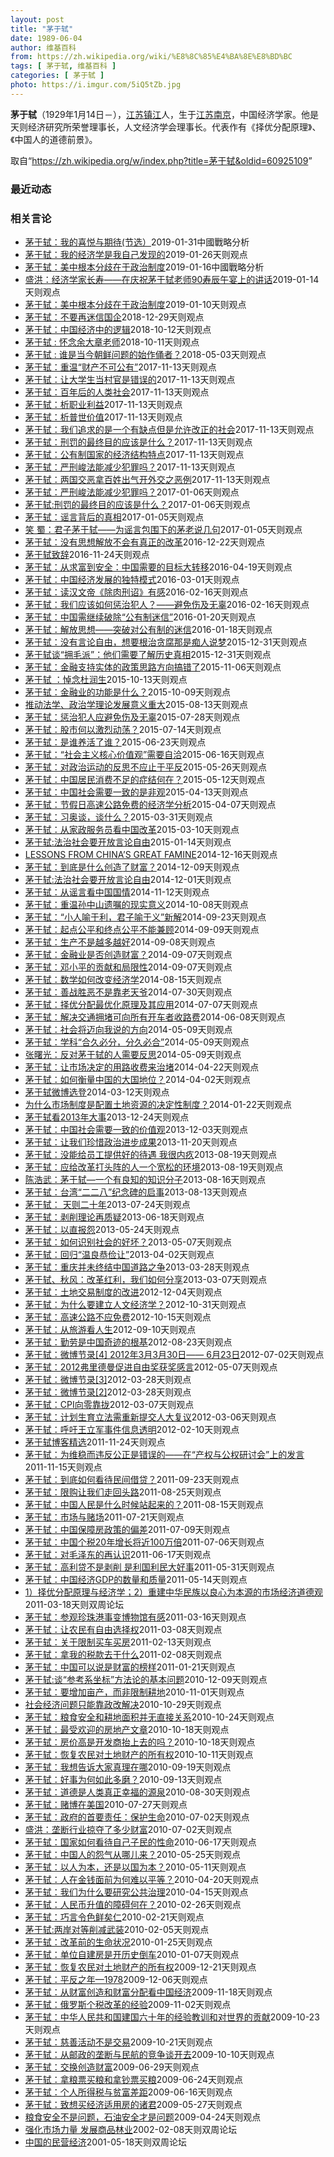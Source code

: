 ```yaml
---
layout: post
title: "茅于轼"
date: 1989-06-04
author: 维基百科
from: https://zh.wikipedia.org/wiki/%E8%8C%85%E4%BA%8E%E8%BD%BC
tags: [ 茅于轼, 维基百科 ]
categories: [ 茅于轼 ]
photo: https://i.imgur.com/5iQ5tZb.jpg
---
```

<div class="mw-parser-output"><p class="mw-empty-elt">
</p>

<p><b>茅于轼</b>（1929年1月14日<span class="useeditintro" title="Template:BLP editintro">－</span>），<a href="/wiki/%E6%B1%9F%E8%8B%8F" class="mw-redirect" title="江苏">江苏</a><a href="/wiki/%E9%95%87%E6%B1%9F" class="mw-redirect" title="镇江">镇江</a>人，生于<a href="/wiki/%E6%B1%9F%E8%8B%8F" class="mw-redirect" title="江苏">江苏</a><a href="/wiki/%E5%8D%97%E4%BA%AC" class="mw-redirect" title="南京">南京</a>，中国经济学家。他是天则经济研究所荣誉理事长，人文经济学会理事长。代表作有《择优分配原理》、《中国人的道德前景》。
</p>
</div><noscript><img src="//zh.wikipedia.org/wiki/Special:CentralAutoLogin/start?type=1x1" alt="" title="" width="1" height="1" style="border: none; position: absolute;"></noscript>
<div class="printfooter">取自“<a dir="ltr" href="https://zh.wikipedia.org/w/index.php?title=茅于轼&amp;oldid=60925109">https://zh.wikipedia.org/w/index.php?title=茅于轼&amp;oldid=60925109</a>”</div><div id="recent-news"><h3>最近动态</h3><ul></ul></div><div id="open-opinion"><h3>相关言论</h3><ul><li><a href="https://nodebe4.github.io/opinion/2019-01-31/%E8%8C%85%E4%BA%8E%E8%BD%BC-%E6%88%91%E7%9A%84%E5%96%9C%E6%82%A6%E4%B8%8E%E6%9C%9F%E5%BE%85(%E8%8A%82%E9%80%89/" title="茅于轼">茅于轼：我的喜悦与期待(节选）</a><time>2019-01-31</time><a class="tag">中國戰略分析</a></li>
<li><a href="https://nodebe4.github.io/opinion/2019-01-26/%E8%8C%85%E4%BA%8E%E8%BD%BC-%E6%88%91%E7%9A%84%E7%BB%8F%E6%B5%8E%E5%AD%A6%E6%98%AF%E6%88%91%E8%87%AA%E5%B7%B1%E5%8F%91%E7%8E%B0%E7%9A%84/" title="茅于轼">茅于轼：我的经济学是我自己发现的</a><time>2019-01-26</time><a class="tag">天则观点</a></li>
<li><a href="https://nodebe4.github.io/opinion/2019-01-16/%E8%8C%85%E4%BA%8E%E8%BD%BC-%E7%BE%8E%E4%B8%AD%E6%A0%B9%E6%9C%AC%E5%88%86%E6%AD%A7%E5%9C%A8%E4%BA%8E%E6%94%BF%E6%B2%BB%E5%88%B6%E5%BA%A6/" title="茅于轼">茅于轼：美中根本分歧在于政治制度</a><time>2019-01-16</time><a class="tag">中國戰略分析</a></li>
<li><a href="https://nodebe4.github.io/opinion/2019-01-14/%E7%9B%9B%E6%B4%AA-%E7%BB%8F%E6%B5%8E%E5%AD%A6%E5%AE%B6%E9%95%BF%E5%AF%BF-%E5%9C%A8%E5%BA%86%E7%A5%9D%E8%8C%85%E4%BA%8E%E8%BD%BC%E8%80%81%E5%B8%8890%E5%AF%BF%E8%BE%B0%E5%8D%88%E5%AE%B4%E4%B8%8A%E7%9A%84%E8%AE%B2%E8%AF%9D/" title="盛洪">盛洪：经济学家长寿——在庆祝茅于轼老师90寿辰午宴上的讲话</a><time>2019-01-14</time><a class="tag">天则观点</a></li>
<li><a href="https://nodebe4.github.io/opinion/2019-01-10/%E8%8C%85%E4%BA%8E%E8%BD%BC-%E7%BE%8E%E4%B8%AD%E6%A0%B9%E6%9C%AC%E5%88%86%E6%AD%A7%E5%9C%A8%E4%BA%8E%E6%94%BF%E6%B2%BB%E5%88%B6%E5%BA%A6/" title="茅于轼">茅于轼：美中根本分歧在于政治制度</a><time>2019-01-10</time><a class="tag">天则观点</a></li>
<li><a href="https://nodebe4.github.io/opinion/2018-12-29/%E8%8C%85%E4%BA%8E%E8%BD%BC-%E4%B8%8D%E8%A6%81%E5%86%8D%E8%BF%B7%E4%BF%A1%E5%9B%BD%E4%BC%81/" title="茅于轼">茅于轼：不要再迷信国企</a><time>2018-12-29</time><a class="tag">天则观点</a></li>
<li><a href="https://nodebe4.github.io/opinion/2018-10-12/%E8%8C%85%E4%BA%8E%E8%BD%BC-%E4%B8%AD%E5%9B%BD%E7%BB%8F%E6%B5%8E%E4%B8%AD%E7%9A%84%E9%80%BB%E8%BE%91/" title="茅于轼">茅于轼：中国经济中的逻辑</a><time>2018-10-12</time><a class="tag">天则观点</a></li>
<li><a href="https://nodebe4.github.io/opinion/2018-10-11/%E8%8C%85%E4%BA%8E%E8%BD%BC-%E6%80%80%E5%BF%B5%E4%BD%99%E5%A4%A7%E7%AB%A0%E8%80%81%E5%B8%88/" title="茅于轼">茅于轼 : 怀念余大章老师</a><time>2018-10-11</time><a class="tag">天则观点</a></li>
<li><a href="https://nodebe4.github.io/opinion/2018-05-03/%E8%8C%85%E4%BA%8E%E8%BD%BC-%E8%B0%81%E6%98%AF%E5%BD%93%E4%BB%8A%E6%9C%9D%E9%B2%9C%E9%97%AE%E9%A2%98%E7%9A%84%E5%A7%8B%E4%BD%9C%E4%BF%91%E8%80%85/" title="茅于轼">茅于轼 : 谁是当今朝鲜问题的始作俑者？</a><time>2018-05-03</time><a class="tag">天则观点</a></li>
<li><a href="https://nodebe4.github.io/opinion/2017-11-13/%E8%8C%85%E4%BA%8E%E8%BD%BC-%E9%87%8D%E6%B8%A9-%E8%B4%A2%E4%BA%A7%E4%B8%8D%E5%8F%AF%E5%85%AC%E6%9C%89/" title="茅于轼 天则经济研究所荣誉理事长">茅于轼：重温“财产不可公有”</a><time>2017-11-13</time><a class="tag">天则观点</a></li>
<li><a href="https://nodebe4.github.io/opinion/2017-11-13/%E8%8C%85%E4%BA%8E%E8%BD%BC-%E8%AE%A9%E5%A4%A7%E5%AD%A6%E7%94%9F%E5%BD%93%E6%9D%91%E5%AE%98%E6%98%AF%E9%94%99%E8%AF%AF%E7%9A%84/" title="茅于轼 天则经济研究所荣誉理事长">茅于轼：让大学生当村官是错误的</a><time>2017-11-13</time><a class="tag">天则观点</a></li>
<li><a href="https://nodebe4.github.io/opinion/2017-11-13/%E8%8C%85%E4%BA%8E%E8%BD%BC-%E7%99%BE%E5%B9%B4%E5%90%8E%E7%9A%84%E4%BA%BA%E7%B1%BB%E7%A4%BE%E4%BC%9A/" title="茅于轼 天则经济研究所荣誉理事长">茅于轼：百年后的人类社会</a><time>2017-11-13</time><a class="tag">天则观点</a></li>
<li><a href="https://nodebe4.github.io/opinion/2017-11-13/%E8%8C%85%E4%BA%8E%E8%BD%BC-%E6%9E%90%E8%81%8C%E4%B8%9A%E5%88%A9%E7%9B%8A/" title="茅于轼 天则经济研究所荣誉理事长">茅于轼：析职业利益</a><time>2017-11-13</time><a class="tag">天则观点</a></li>
<li><a href="https://nodebe4.github.io/opinion/2017-11-13/%E8%8C%85%E4%BA%8E%E8%BD%BC-%E6%9E%90%E6%99%AE%E4%B8%96%E4%BB%B7%E5%80%BC/" title="茅于轼 天则经济研究所荣誉理事长">茅于轼：析普世价值</a><time>2017-11-13</time><a class="tag">天则观点</a></li>
<li><a href="https://nodebe4.github.io/opinion/2017-11-13/%E8%8C%85%E4%BA%8E%E8%BD%BC-%E6%88%91%E4%BB%AC%E8%BF%BD%E6%B1%82%E7%9A%84%E6%98%AF%E4%B8%80%E4%B8%AA%E6%9C%89%E7%BC%BA%E7%82%B9%E4%BD%86%E6%98%AF%E5%85%81%E8%AE%B8%E6%94%B9%E6%AD%A3%E7%9A%84%E7%A4%BE%E4%BC%9A/" title="茅于轼 天则经济研究所荣誉理事长">茅于轼：我们追求的是一个有缺点但是允许改正的社会</a><time>2017-11-13</time><a class="tag">天则观点</a></li>
<li><a href="https://nodebe4.github.io/opinion/2017-11-13/%E8%8C%85%E4%BA%8E%E8%BD%BC-%E5%88%91%E7%BD%9A%E7%9A%84%E6%9C%80%E7%BB%88%E7%9B%AE%E7%9A%84%E5%BA%94%E8%AF%A5%E6%98%AF%E4%BB%80%E4%B9%88/" title="茅于轼 天则经济研究所荣誉理事长">茅于轼：刑罚的最终目的应该是什么？</a><time>2017-11-13</time><a class="tag">天则观点</a></li>
<li><a href="https://nodebe4.github.io/opinion/2017-11-13/%E8%8C%85%E4%BA%8E%E8%BD%BC-%E5%85%AC%E6%9C%89%E5%88%B6%E5%9B%BD%E5%AE%B6%E7%9A%84%E7%BB%8F%E6%B5%8E%E7%BB%93%E6%9E%84%E7%89%B9%E7%82%B9/" title="茅于轼 天则经济研究所荣誉理事长">茅于轼：公有制国家的经济结构特点</a><time>2017-11-13</time><a class="tag">天则观点</a></li>
<li><a href="https://nodebe4.github.io/opinion/2017-11-13/%E8%8C%85%E4%BA%8E%E8%BD%BC-%E4%B8%A5%E5%88%91%E5%B3%BB%E6%B3%95%E8%83%BD%E5%87%8F%E5%B0%91%E7%8A%AF%E7%BD%AA%E5%90%97/" title="茅于轼 天则经济研究所荣誉理事长">茅于轼：严刑峻法能减少犯罪吗？</a><time>2017-11-13</time><a class="tag">天则观点</a></li>
<li><a href="https://nodebe4.github.io/opinion/2017-11-13/%E8%8C%85%E4%BA%8E%E8%BD%BC-%E4%B8%A4%E5%9B%BD%E4%BA%A4%E6%81%B6%E6%8B%BF%E7%99%BE%E5%A7%93%E5%87%BA%E6%B0%94%E5%BC%80%E5%A4%96%E4%BA%A4%E4%B9%8B%E6%81%B6%E4%BE%8B/" title="茅于轼 天则经济研究所荣誉理事长">茅于轼：两国交恶拿百姓出气开外交之恶例</a><time>2017-11-13</time><a class="tag">天则观点</a></li>
<li><a href="https://nodebe4.github.io/opinion/2017-01-06/%E8%8C%85%E4%BA%8E%E8%BD%BC-%E4%B8%A5%E5%88%91%E5%B3%BB%E6%B3%95%E8%83%BD%E5%87%8F%E5%B0%91%E7%8A%AF%E7%BD%AA%E5%90%97/" title="茅于轼 天则经济研究所荣誉理事长">茅于轼：严刑峻法能减少犯罪吗？</a><time>2017-01-06</time><a class="tag">天则观点</a></li>
<li><a href="https://nodebe4.github.io/opinion/2017-01-06/%E8%8C%85%E4%BA%8E%E8%BD%BC%E5%88%91%E7%BD%9A%E7%9A%84%E6%9C%80%E7%BB%88%E7%9B%AE%E7%9A%84%E5%BA%94%E8%AF%A5%E6%98%AF%E4%BB%80%E4%B9%88/" title="茅于轼 天则经济研究所荣誉理事长">茅于轼:刑罚的最终目的应该是什么？</a><time>2017-01-06</time><a class="tag">天则观点</a></li>
<li><a href="https://nodebe4.github.io/opinion/2017-01-05/%E8%8C%85%E4%BA%8E%E8%BD%BC-%E8%B0%A3%E8%A8%80%E8%83%8C%E5%90%8E%E7%9A%84%E7%9C%9F%E7%9B%B8/" title="茅于轼">茅于轼：谣言背后的真相</a><time>2017-01-05</time><a class="tag">天则观点</a></li>
<li><a href="https://nodebe4.github.io/opinion/2017-01-05/%E7%AC%91-%E8%9C%80-%E5%90%9B%E5%AD%90%E8%8C%85%E4%BA%8E%E8%BD%BC-%E4%B8%BA%E8%B0%A3%E8%A8%80%E5%8C%85%E5%9B%B4%E4%B8%8B%E7%9A%84%E8%8C%85%E8%80%81%E8%AF%B4%E5%87%A0%E5%8F%A5/" title="笑 蜀">笑 蜀：君子茅于轼——为谣言包围下的茅老说几句</a><time>2017-01-05</time><a class="tag">天则观点</a></li>
<li><a href="https://nodebe4.github.io/opinion/2016-12-22/%E8%8C%85%E4%BA%8E%E8%BD%BC-%E6%B2%A1%E6%9C%89%E6%80%9D%E6%83%B3%E8%A7%A3%E6%94%BE%E4%B8%8D%E4%BC%9A%E6%9C%89%E7%9C%9F%E6%AD%A3%E7%9A%84%E6%94%B9%E9%9D%A9/" title="茅于轼">茅于轼：没有思想解放不会有真正的改革</a><time>2016-12-22</time><a class="tag">天则观点</a></li>
<li><a href="https://nodebe4.github.io/opinion/2016-11-24/%E8%8C%85%E4%BA%8E%E8%BD%BC%E8%87%B4%E8%BE%9E/" title="茅于轼 天则经济研究所荣誉理事长">茅于轼致辞</a><time>2016-11-24</time><a class="tag">天则观点</a></li>
<li><a href="https://nodebe4.github.io/opinion/2016-04-19/%E8%8C%85%E4%BA%8E%E8%BD%BC-%E4%BB%8E%E6%B1%82%E5%AF%8C%E5%88%B0%E5%AE%89%E5%85%A8-%E4%B8%AD%E5%9B%BD%E9%9C%80%E8%A6%81%E7%9A%84%E7%9B%AE%E6%A0%87%E5%A4%A7%E8%BD%AC%E7%A7%BB/" title="茅于轼 天则经济研究所名誉理事长">茅于轼：从求富到安全：中国需要的目标大转移</a><time>2016-04-19</time><a class="tag">天则观点</a></li>
<li><a href="https://nodebe4.github.io/opinion/2016-03-01/%E8%8C%85%E4%BA%8E%E8%BD%BC-%E4%B8%AD%E5%9B%BD%E7%BB%8F%E6%B5%8E%E5%8F%91%E5%B1%95%E7%9A%84%E7%8B%AC%E7%89%B9%E6%A8%A1%E5%BC%8F/" title="茅于轼 天则经济研究所名誉理事长">茅于轼：中国经济发展的独特模式</a><time>2016-03-01</time><a class="tag">天则观点</a></li>
<li><a href="https://nodebe4.github.io/opinion/2016-02-16/%E8%8C%85%E4%BA%8E%E8%BD%BC-%E8%AF%BB%E6%B1%89%E6%96%87%E5%B8%9D-%E9%99%A4%E8%82%89%E5%88%91%E8%AF%8F-%E6%9C%89%E6%84%9F/" title="茅于轼  天则经济研究所荣誉理事长">茅于轼：读汉文帝《除肉刑诏》有感</a><time>2016-02-16</time><a class="tag">天则观点</a></li>
<li><a href="https://nodebe4.github.io/opinion/2016-02-16/%E8%8C%85%E4%BA%8E%E8%BD%BC-%E6%88%91%E4%BB%AC%E5%BA%94%E8%AF%A5%E5%A6%82%E4%BD%95%E6%83%A9%E6%B2%BB%E7%8A%AF%E4%BA%BA-%E9%81%BF%E5%85%8D%E4%BC%A4%E5%8F%8A%E6%97%A0%E8%BE%9C/" title="茅于轼  天则经济研究所荣誉理事长">茅于轼：我们应该如何惩治犯人？——避免伤及无辜</a><time>2016-02-16</time><a class="tag">天则观点</a></li>
<li><a href="https://nodebe4.github.io/opinion/2016-01-20/%E8%8C%85%E4%BA%8E%E8%BD%BC-%E4%B8%AD%E5%9B%BD%E9%9C%80%E7%BB%A7%E7%BB%AD%E7%A0%B4%E9%99%A4-%E5%85%AC%E6%9C%89%E5%88%B6%E8%BF%B7%E4%BF%A1/" title="茅于轼 天则经济研究所名誉理事长">茅于轼：中国需继续破除“公有制迷信”</a><time>2016-01-20</time><a class="tag">天则观点</a></li>
<li><a href="https://nodebe4.github.io/opinion/2016-01-18/%E8%8C%85%E4%BA%8E%E8%BD%BC-%E8%A7%A3%E6%94%BE%E6%80%9D%E6%83%B3-%E7%AA%81%E7%A0%B4%E5%AF%B9%E5%85%AC%E6%9C%89%E5%88%B6%E7%9A%84%E8%BF%B7%E4%BF%A1/" title="茅于轼">茅于轼：解放思想——突破对公有制的迷信</a><time>2016-01-18</time><a class="tag">天则观点</a></li>
<li><a href="https://nodebe4.github.io/opinion/2015-12-31/%E8%8C%85%E4%BA%8E%E8%BD%BC-%E6%B2%A1%E6%9C%89%E8%A8%80%E8%AE%BA%E8%87%AA%E7%94%B1-%E6%83%B3%E8%A6%81%E6%A0%B9%E6%B2%BB%E8%B4%AA%E8%85%90%E9%82%A3%E6%98%AF%E7%97%B4%E4%BA%BA%E8%AF%B4%E6%A2%A6/" title="茅于轼 天则经济研究所荣誉理事长">茅于轼：没有言论自由，想要根治贪腐那是痴人说梦</a><time>2015-12-31</time><a class="tag">天则观点</a></li>
<li><a href="https://nodebe4.github.io/opinion/2015-12-31/%E8%8C%85%E4%BA%8E%E8%BD%BC%E8%B0%88-%E6%8B%A5%E6%AF%9B%E6%B4%BE-%E4%BB%96%E4%BB%AC%E9%9C%80%E8%A6%81%E4%BA%86%E8%A7%A3%E5%8E%86%E5%8F%B2%E7%9C%9F%E7%9B%B8/" title="茅于轼  凤凰网李阳">茅于轼谈“拥毛派”：他们需要了解历史真相</a><time>2015-12-31</time><a class="tag">天则观点</a></li>
<li><a href="https://nodebe4.github.io/opinion/2015-11-06/%E8%8C%85%E4%BA%8E%E8%BD%BC-%E9%87%91%E8%9E%8D%E6%94%AF%E6%8C%81%E5%AE%9E%E4%BD%93%E7%9A%84%E6%94%BF%E7%AD%96%E6%80%9D%E8%B7%AF%E6%96%B9%E5%90%91%E6%90%9E%E9%94%99%E4%BA%86/" title="茅于轼">茅于轼：金融支持实体的政策思路方向搞错了</a><time>2015-11-06</time><a class="tag">天则观点</a></li>
<li><a href="https://nodebe4.github.io/opinion/2015-10-13/%E8%8C%85%E4%BA%8E%E8%BD%BC-%E6%82%BC%E5%BF%B5%E6%9D%9C%E6%B6%A6%E7%94%9F/" title="茅于轼 天则经济研究所荣誉理事长">茅于轼 ：悼念杜润生</a><time>2015-10-13</time><a class="tag">天则观点</a></li>
<li><a href="https://nodebe4.github.io/opinion/2015-10-09/%E8%8C%85%E4%BA%8E%E8%BD%BC-%E9%87%91%E8%9E%8D%E4%B8%9A%E7%9A%84%E5%8A%9F%E8%83%BD%E6%98%AF%E4%BB%80%E4%B9%88/" title="天则经济研究所荣誉理事长  茅于轼">茅于轼：金融业的功能是什么？</a><time>2015-10-09</time><a class="tag">天则观点</a></li>
<li><a href="https://nodebe4.github.io/opinion/2015-08-13/%E6%8E%A8%E5%8A%A8%E6%B3%95%E5%AD%A6-%E6%94%BF%E6%B2%BB%E5%AD%A6%E7%90%86%E8%AE%BA%E5%8F%91%E5%B1%95%E6%84%8F%E4%B9%89%E9%87%8D%E5%A4%A7/" title="茅于轼、盛洪、范伯乃、孙大午">推动法学、政治学理论发展意义重大</a><time>2015-08-13</time><a class="tag">天则观点</a></li>
<li><a href="https://nodebe4.github.io/opinion/2015-07-28/%E8%8C%85%E4%BA%8E%E8%BD%BC-%E6%83%A9%E6%B2%BB%E7%8A%AF%E4%BA%BA%E5%BA%94%E9%81%BF%E5%85%8D%E4%BC%A4%E5%8F%8A%E6%97%A0%E8%BE%9C/" title="茅于轼">茅于轼：惩治犯人应避免伤及无辜</a><time>2015-07-28</time><a class="tag">天则观点</a></li>
<li><a href="https://nodebe4.github.io/opinion/2015-07-14/%E8%8C%85%E4%BA%8E%E8%BD%BC-%E8%82%A1%E5%B8%82%E4%BD%95%E4%BB%A5%E6%BF%80%E7%83%88%E5%8A%A8%E8%8D%A1/" title="茅于轼">茅于轼：股市何以激烈动荡？</a><time>2015-07-14</time><a class="tag">天则观点</a></li>
<li><a href="https://nodebe4.github.io/opinion/2015-06-23/%E8%8C%85%E4%BA%8E%E8%BD%BC-%E6%98%AF%E8%B0%81%E5%85%BB%E6%B4%BB%E4%BA%86%E8%B0%81/" title="茅于轼">茅于轼：是谁养活了谁？</a><time>2015-06-23</time><a class="tag">天则观点</a></li>
<li><a href="https://nodebe4.github.io/opinion/2015-06-16/%E8%8C%85%E4%BA%8E%E8%BD%BC-%E7%A4%BE%E4%BC%9A%E4%B8%BB%E4%B9%89%E6%A0%B8%E5%BF%83%E4%BB%B7%E5%80%BC%E8%A7%82-%E9%9C%80%E8%A6%81%E8%87%AA%E6%B4%BD/" title="茅于轼">茅于轼：“社会主义核心价值观”需要自洽</a><time>2015-06-16</time><a class="tag">天则观点</a></li>
<li><a href="https://nodebe4.github.io/opinion/2015-05-26/%E8%8C%85%E4%BA%8E%E8%BD%BC-%E5%AF%B9%E6%94%BF%E6%B2%BB%E8%BF%90%E5%8A%A8%E7%9A%84%E5%8F%8D%E6%80%9D%E4%B8%8D%E5%BA%94%E6%AD%A2%E4%BA%8E%E5%B9%B3%E5%8F%8D/" title="茅于轼">茅于轼：对政治运动的反思不应止于平反</a><time>2015-05-26</time><a class="tag">天则观点</a></li>
<li><a href="https://nodebe4.github.io/opinion/2015-05-12/%E8%8C%85%E4%BA%8E%E8%BD%BC-%E4%B8%AD%E5%9B%BD%E5%B1%85%E6%B0%91%E6%B6%88%E8%B4%B9%E4%B8%8D%E8%B6%B3%E7%9A%84%E7%97%87%E7%BB%93%E4%BD%95%E5%9C%A8/" title="茅于轼">茅于轼：中国居民消费不足的症结何在？</a><time>2015-05-12</time><a class="tag">天则观点</a></li>
<li><a href="https://nodebe4.github.io/opinion/2015-04-13/%E8%8C%85%E4%BA%8E%E8%BD%BC-%E4%B8%AD%E5%9B%BD%E7%A4%BE%E4%BC%9A%E9%9C%80%E8%A6%81%E4%B8%80%E8%87%B4%E7%9A%84%E6%98%AF%E9%9D%9E%E8%A7%82/" title="茅于轼">茅于轼：中国社会需要一致的是非观</a><time>2015-04-13</time><a class="tag">天则观点</a></li>
<li><a href="https://nodebe4.github.io/opinion/2015-04-07/%E8%8C%85%E4%BA%8E%E8%BD%BC-%E8%8A%82%E5%81%87%E6%97%A5%E9%AB%98%E9%80%9F%E5%85%AC%E8%B7%AF%E5%85%8D%E8%B4%B9%E7%9A%84%E7%BB%8F%E6%B5%8E%E5%AD%A6%E5%88%86%E6%9E%90/" title="茅于轼">茅于轼：节假日高速公路免费的经济学分析</a><time>2015-04-07</time><a class="tag">天则观点</a></li>
<li><a href="https://nodebe4.github.io/opinion/2015-03-31/%E8%8C%85%E4%BA%8E%E8%BD%BC-%E4%B9%A0%E5%A5%A5%E8%B0%88-%E8%B0%88%E4%BB%80%E4%B9%88/" title="茅于轼">茅于轼：习奥谈，谈什么？</a><time>2015-03-31</time><a class="tag">天则观点</a></li>
<li><a href="https://nodebe4.github.io/opinion/2015-03-10/%E8%8C%85%E4%BA%8E%E8%BD%BC-%E4%BB%8E%E5%AE%B6%E6%94%BF%E6%9C%8D%E5%8A%A1%E5%91%98%E7%9C%8B%E4%B8%AD%E5%9B%BD%E6%94%B9%E9%9D%A9/" title="茅于轼">茅于轼：从家政服务员看中国改革</a><time>2015-03-10</time><a class="tag">天则观点</a></li>
<li><a href="https://nodebe4.github.io/opinion/2015-01-14/%E8%8C%85%E4%BA%8E%E8%BD%BC%E6%B3%95%E6%B2%BB%E7%A4%BE%E4%BC%9A%E8%A6%81%E5%BC%80%E6%94%BE%E8%A8%80%E8%AE%BA%E8%87%AA%E7%94%B1/" title="茅于轼">茅于轼:法治社会要开放言论自由</a><time>2015-01-14</time><a class="tag">天则观点</a></li>
<li><a href="https://nodebe4.github.io/opinion/2014-12-16/LESSONS-FROM-CHINA-S-GREAT-FAMINE/" title="茅于轼：">LESSONS FROM CHINA’S GREAT FAMINE</a><time>2014-12-16</time><a class="tag">天则观点</a></li>
<li><a href="https://nodebe4.github.io/opinion/2014-12-09/%E8%8C%85%E4%BA%8E%E8%BD%BC-%E5%88%B0%E5%BA%95%E6%98%AF%E4%BB%80%E4%B9%88%E5%88%9B%E9%80%A0%E4%BA%86%E8%B4%A2%E5%AF%8C/" title="茅于轼 天则经济研究所荣誉理事长">茅于轼：到底是什么创造了财富？</a><time>2014-12-09</time><a class="tag">天则观点</a></li>
<li><a href="https://nodebe4.github.io/opinion/2014-12-01/%E8%8C%85%E4%BA%8E%E8%BD%BC%E6%B3%95%E6%B2%BB%E7%A4%BE%E4%BC%9A%E8%A6%81%E5%BC%80%E6%94%BE%E8%A8%80%E8%AE%BA%E8%87%AA%E7%94%B1/" title="茅于轼">茅于轼:法治社会要开放言论自由</a><time>2014-12-01</time><a class="tag">天则观点</a></li>
<li><a href="https://nodebe4.github.io/opinion/2014-11-12/%E8%8C%85%E4%BA%8E%E8%BD%BC-%E4%BB%8E%E8%B0%A3%E8%A8%80%E7%9C%8B%E4%B8%AD%E5%9B%BD%E5%9B%BD%E6%83%85/" title="茅于轼 天则经济研究所荣誉理事长">茅于轼：从谣言看中国国情</a><time>2014-11-12</time><a class="tag">天则观点</a></li>
<li><a href="https://nodebe4.github.io/opinion/2014-10-08/%E8%8C%85%E4%BA%8E%E8%BD%BC-%E9%87%8D%E6%B8%A9%E5%AD%99%E4%B8%AD%E5%B1%B1%E9%81%97%E5%98%B1%E7%9A%84%E7%8E%B0%E5%AE%9E%E6%84%8F%E4%B9%89/" title="茅于轼">茅于轼：重温孙中山遗嘱的现实意义</a><time>2014-10-08</time><a class="tag">天则观点</a></li>
<li><a href="https://nodebe4.github.io/opinion/2014-09-23/%E8%8C%85%E4%BA%8E%E8%BD%BC-%E5%B0%8F%E4%BA%BA%E5%96%BB%E4%BA%8E%E5%88%A9-%E5%90%9B%E5%AD%90%E5%96%BB%E4%BA%8E%E4%B9%89-%E6%96%B0%E8%A7%A3/" title="茅于轼">茅于轼：“小人喻于利，君子喻于义”新解</a><time>2014-09-23</time><a class="tag">天则观点</a></li>
<li><a href="https://nodebe4.github.io/opinion/2014-09-09/%E8%8C%85%E4%BA%8E%E8%BD%BC-%E8%B5%B7%E7%82%B9%E5%85%AC%E5%B9%B3%E5%92%8C%E7%BB%88%E7%82%B9%E5%85%AC%E5%B9%B3%E4%B8%8D%E8%83%BD%E5%85%BC%E9%A1%BE/" title="茅于轼">茅于轼：起点公平和终点公平不能兼顾</a><time>2014-09-09</time><a class="tag">天则观点</a></li>
<li><a href="https://nodebe4.github.io/opinion/2014-09-08/%E8%8C%85%E4%BA%8E%E8%BD%BC-%E7%94%9F%E4%BA%A7%E4%B8%8D%E6%98%AF%E8%B6%8A%E5%A4%9A%E8%B6%8A%E5%A5%BD/" title="茅于轼 天则经济研究所">茅于轼：生产不是越多越好</a><time>2014-09-08</time><a class="tag">天则观点</a></li>
<li><a href="https://nodebe4.github.io/opinion/2014-09-07/%E8%8C%85%E4%BA%8E%E8%BD%BC-%E9%87%91%E8%9E%8D%E4%B8%9A%E6%98%AF%E5%90%A6%E5%88%9B%E9%80%A0%E8%B4%A2%E5%AF%8C/" title="茅于轼 天则经济研究所">茅于轼：金融业是否创造财富？</a><time>2014-09-07</time><a class="tag">天则观点</a></li>
<li><a href="https://nodebe4.github.io/opinion/2014-09-07/%E8%8C%85%E4%BA%8E%E8%BD%BC-%E9%82%93%E5%B0%8F%E5%B9%B3%E7%9A%84%E8%B4%A1%E7%8C%AE%E5%92%8C%E5%B1%80%E9%99%90%E6%80%A7/" title="茅于轼 天则经济研究所">茅于轼：邓小平的贡献和局限性</a><time>2014-09-07</time><a class="tag">天则观点</a></li>
<li><a href="https://nodebe4.github.io/opinion/2014-08-15/%E8%8C%85%E4%BA%8E%E8%BD%BC-%E6%95%B0%E5%AD%A6%E5%A6%82%E4%BD%95%E6%94%B9%E5%8F%98%E7%BB%8F%E6%B5%8E%E5%AD%A6/" title="茅于轼">茅于轼：数学如何改变经济学</a><time>2014-08-15</time><a class="tag">天则观点</a></li>
<li><a href="https://nodebe4.github.io/opinion/2014-07-30/%E8%8C%85%E4%BA%8E%E8%BD%BC-%E5%96%84%E6%88%98%E8%83%9C%E6%81%B6%E4%B8%8D%E6%98%AF%E9%9D%A0%E8%80%81%E5%A4%A9%E7%88%B7/" title="茅于轼  天则经济研究所荣誉理事长">茅于轼：善战胜恶不是靠老天爷</a><time>2014-07-30</time><a class="tag">天则观点</a></li>
<li><a href="https://nodebe4.github.io/opinion/2014-07-07/%E8%8C%85%E4%BA%8E%E8%BD%BC-%E6%8B%A9%E4%BC%98%E5%88%86%E9%85%8D%E6%9C%80%E4%BC%98%E5%8C%96%E5%8E%9F%E7%90%86%E5%8F%8A%E5%85%B6%E5%BA%94%E7%94%A8/" title="茅于轼">茅于轼：择优分配最优化原理及其应用</a><time>2014-07-07</time><a class="tag">天则观点</a></li>
<li><a href="https://nodebe4.github.io/opinion/2014-06-08/%E8%8C%85%E4%BA%8E%E8%BD%BC-%E8%A7%A3%E5%86%B3%E4%BA%A4%E9%80%9A%E6%8B%A5%E5%A0%B5%E5%8F%AF%E5%90%91%E6%89%80%E6%9C%89%E5%BC%80%E8%BD%A6%E8%80%85%E6%94%B6%E8%B7%AF%E8%B4%B9/" title="茅于轼 天则经济研究所荣誉理事长">茅于轼：解决交通拥堵可向所有开车者收路费</a><time>2014-06-08</time><a class="tag">天则观点</a></li>
<li><a href="https://nodebe4.github.io/opinion/2014-05-09/%E8%8C%85%E4%BA%8E%E8%BD%BC-%E7%A4%BE%E4%BC%9A%E5%B0%86%E8%BF%88%E5%90%91%E6%88%91%E8%AF%B4%E7%9A%84%E6%96%B9%E5%90%91/" title="茅于轼">茅于轼：社会将迈向我说的方向</a><time>2014-05-09</time><a class="tag">天则观点</a></li>
<li><a href="https://nodebe4.github.io/opinion/2014-05-09/%E8%8C%85%E4%BA%8E%E8%BD%BC-%E5%AD%A6%E7%A7%91-%E5%90%88%E4%B9%85%E5%BF%85%E5%88%86-%E5%88%86%E4%B9%85%E5%BF%85%E5%90%88/" title="茅于轼">茅于轼：学科“合久必分，分久必合”</a><time>2014-05-09</time><a class="tag">天则观点</a></li>
<li><a href="https://nodebe4.github.io/opinion/2014-05-09/%E5%BC%A0%E6%9B%99%E5%85%89-%E5%8F%8D%E5%AF%B9%E8%8C%85%E4%BA%8E%E8%BD%BC%E7%9A%84%E4%BA%BA%E9%9C%80%E8%A6%81%E5%8F%8D%E6%80%9D/" title="张曙光">张曙光：反对茅于轼的人需要反思</a><time>2014-05-09</time><a class="tag">天则观点</a></li>
<li><a href="https://nodebe4.github.io/opinion/2014-04-22/%E8%8C%85%E4%BA%8E%E8%BD%BC-%E8%AE%A9%E5%B8%82%E5%9C%BA%E5%86%B3%E5%AE%9A%E7%9A%84%E7%94%A8%E8%B7%AF%E6%94%B6%E8%B4%B9%E6%9D%A5%E6%B2%BB%E5%A0%B5/" title="茅于轼">茅于轼：让市场决定的用路收费来治堵</a><time>2014-04-22</time><a class="tag">天则观点</a></li>
<li><a href="https://nodebe4.github.io/opinion/2014-04-02/%E8%8C%85%E4%BA%8E%E8%BD%BC-%E5%A6%82%E4%BD%95%E8%A1%A1%E9%87%8F%E4%B8%AD%E5%9B%BD%E7%9A%84%E5%A4%A7%E5%9B%BD%E5%9C%B0%E4%BD%8D/" title="茅于轼">茅于轼：如何衡量中国的大国地位？</a><time>2014-04-02</time><a class="tag">天则观点</a></li>
<li><a href="https://nodebe4.github.io/opinion/2014-03-12/%E8%8C%85%E4%BA%8E%E8%BD%BC%E5%BE%AE%E5%8D%9A%E9%80%89%E7%99%BB/" title="茅于轼">茅于轼微博选登</a><time>2014-03-12</time><a class="tag">天则观点</a></li>
<li><a href="https://nodebe4.github.io/opinion/2014-01-22/%E4%B8%BA%E4%BB%80%E4%B9%88%E5%B8%82%E5%9C%BA%E5%88%B6%E5%BA%A6%E6%98%AF%E9%85%8D%E7%BD%AE%E5%9C%9F%E5%9C%B0%E8%B5%84%E6%BA%90%E7%9A%84%E5%86%B3%E5%AE%9A%E6%80%A7%E5%88%B6%E5%BA%A6/" title="主讲：盛洪  评议：茅于轼 等">为什么市场制度是配置土地资源的决定性制度？</a><time>2014-01-22</time><a class="tag">天则观点</a></li>
<li><a href="https://nodebe4.github.io/opinion/2013-12-24/%E8%8C%85%E4%BA%8E%E8%BD%BC%E7%9C%8B2013%E5%B9%B4%E5%A4%A7%E4%BA%8B/" title="茅于轼">茅于轼看2013年大事</a><time>2013-12-24</time><a class="tag">天则观点</a></li>
<li><a href="https://nodebe4.github.io/opinion/2013-12-03/%E8%8C%85%E4%BA%8E%E8%BD%BC-%E4%B8%AD%E5%9B%BD%E7%A4%BE%E4%BC%9A%E9%9C%80%E8%A6%81%E4%B8%80%E8%87%B4%E7%9A%84%E4%BB%B7%E5%80%BC%E8%A7%82/" title="茅于轼">茅于轼：中国社会需要一致的价值观</a><time>2013-12-03</time><a class="tag">天则观点</a></li>
<li><a href="https://nodebe4.github.io/opinion/2013-11-20/%E8%8C%85%E4%BA%8E%E8%BD%BC-%E8%AE%A9%E6%88%91%E4%BB%AC%E7%8F%8D%E6%83%9C%E6%94%BF%E6%B2%BB%E8%BF%9B%E6%AD%A5%E6%88%90%E6%9E%9C/" title="茅于轼">茅于轼：让我们珍惜政治进步成果</a><time>2013-11-20</time><a class="tag">天则观点</a></li>
<li><a href="https://nodebe4.github.io/opinion/2013-08-19/%E8%8C%85%E4%BA%8E%E8%BD%BC-%E6%B2%A1%E8%83%BD%E7%BB%99%E5%91%98%E5%B7%A5%E6%8F%90%E4%BE%9B%E5%A5%BD%E7%9A%84%E5%BE%85%E9%81%87-%E6%88%91%E5%BE%88%E5%86%85%E7%96%9A/" title="茅于轼">茅于轼：没能给员工提供好的待遇 我很内疚</a><time>2013-08-19</time><a class="tag">天则观点</a></li>
<li><a href="https://nodebe4.github.io/opinion/2013-08-19/%E8%8C%85%E4%BA%8E%E8%BD%BC-%E5%BA%94%E7%BB%99%E6%94%B9%E9%9D%A9%E6%89%93%E5%A4%B4%E9%98%B5%E7%9A%84%E4%BA%BA%E4%B8%80%E4%B8%AA%E5%AE%BD%E6%9D%BE%E7%9A%84%E7%8E%AF%E5%A2%83/" title="茅于轼">茅于轼：应给改革打头阵的人一个宽松的环境</a><time>2013-08-19</time><a class="tag">天则观点</a></li>
<li><a href="https://nodebe4.github.io/opinion/2013-08-16/%E9%99%88%E6%B5%A9%E6%AD%A6-%E8%8C%85%E4%BA%8E%E8%BD%BC-%E4%B8%80%E4%B8%AA%E6%9C%89%E8%89%AF%E7%9F%A5%E7%9A%84%E7%9F%A5%E8%AF%86%E5%88%86%E5%AD%90/" title="陈浩武">陈浩武：茅于轼—一个有良知的知识分子</a><time>2013-08-16</time><a class="tag">天则观点</a></li>
<li><a href="https://nodebe4.github.io/opinion/2013-08-13/%E8%8C%85%E4%BA%8E%E8%BD%BC-%E5%8F%B0%E6%B9%BE-%E4%BA%8C%E4%BA%8C%E5%85%AB-%E7%BA%AA%E5%BF%B5%E7%A2%91%E7%9A%84%E5%90%AF%E4%BA%8B/" title="天则经济研究所">茅于轼：台湾“二二八”纪念碑的启事</a><time>2013-08-13</time><a class="tag">天则观点</a></li>
<li><a href="https://nodebe4.github.io/opinion/2013-07-24/%E8%8C%85%E4%BA%8E%E8%BD%BC-%E5%A4%A9%E5%88%99%E4%BA%8C%E5%8D%81%E5%B9%B4/" title="茅于轼">茅于轼： 天则二十年</a><time>2013-07-24</time><a class="tag">天则观点</a></li>
<li><a href="https://nodebe4.github.io/opinion/2013-06-18/%E8%8C%85%E4%BA%8E%E8%BD%BC-%E5%89%A5%E5%89%8A%E7%90%86%E8%AE%BA%E5%86%8D%E8%B4%A8%E7%96%91/" title="茅于轼">茅于轼：剥削理论再质疑</a><time>2013-06-18</time><a class="tag">天则观点</a></li>
<li><a href="https://nodebe4.github.io/opinion/2013-05-24/%E8%8C%85%E4%BA%8E%E8%BD%BC-%E4%BB%A5%E7%9B%B4%E6%8A%A5%E6%80%A8/" title="茅于轼">茅于轼：以直报怨</a><time>2013-05-24</time><a class="tag">天则观点</a></li>
<li><a href="https://nodebe4.github.io/opinion/2013-05-07/%E8%8C%85%E4%BA%8E%E8%BD%BC-%E5%A6%82%E4%BD%95%E8%AF%86%E5%88%AB%E7%A4%BE%E4%BC%9A%E7%9A%84%E5%A5%BD%E5%9D%8F/" title="茅于轼">茅于轼：如何识别社会的好坏？</a><time>2013-05-07</time><a class="tag">天则观点</a></li>
<li><a href="https://nodebe4.github.io/opinion/2013-04-02/%E8%8C%85%E4%BA%8E%E8%BD%BC-%E5%9B%9E%E5%BD%92-%E6%B8%A9%E8%89%AF%E6%81%AD%E4%BF%AD%E8%AE%A9/" title="茅于轼">茅于轼：回归“温良恭俭让”</a><time>2013-04-02</time><a class="tag">天则观点</a></li>
<li><a href="https://nodebe4.github.io/opinion/2013-03-28/%E8%8C%85%E4%BA%8E%E8%BD%BC-%E9%87%8D%E5%BA%86%E5%B9%B6%E6%9C%AA%E7%BB%88%E7%BB%93%E4%B8%AD%E5%9B%BD%E9%81%93%E8%B7%AF%E4%B9%8B%E4%BA%89/" title="茅于轼">茅于轼：重庆并未终结中国道路之争</a><time>2013-03-28</time><a class="tag">天则观点</a></li>
<li><a href="https://nodebe4.github.io/opinion/2013-03-07/%E8%8C%85%E4%BA%8E%E8%BD%BC-%E7%A7%8B%E9%A3%8E-%E6%94%B9%E9%9D%A9%E7%BA%A2%E5%88%A9-%E6%88%91%E4%BB%AC%E5%A6%82%E4%BD%95%E5%88%86%E4%BA%AB/" title="茅于轼 秋风">茅于轼、秋风：改革红利，我们如何分享</a><time>2013-03-07</time><a class="tag">天则观点</a></li>
<li><a href="https://nodebe4.github.io/opinion/2012-12-04/%E8%8C%85%E4%BA%8E%E8%BD%BC-%E5%9C%9F%E5%9C%B0%E4%BA%A4%E6%98%93%E5%88%B6%E5%BA%A6%E7%9A%84%E6%94%B9%E8%BF%9B/" title="茅于轼">茅于轼：土地交易制度的改进</a><time>2012-12-04</time><a class="tag">天则观点</a></li>
<li><a href="https://nodebe4.github.io/opinion/2012-10-31/%E8%8C%85%E4%BA%8E%E8%BD%BC-%E4%B8%BA%E4%BB%80%E4%B9%88%E8%A6%81%E5%BB%BA%E7%AB%8B%E4%BA%BA%E6%96%87%E7%BB%8F%E6%B5%8E%E5%AD%A6/" title="茅于轼">茅于轼：为什么要建立人文经济学？</a><time>2012-10-31</time><a class="tag">天则观点</a></li>
<li><a href="https://nodebe4.github.io/opinion/2012-10-15/%E8%8C%85%E4%BA%8E%E8%BD%BC-%E9%AB%98%E9%80%9F%E5%85%AC%E8%B7%AF%E4%B8%8D%E5%BA%94%E5%85%8D%E8%B4%B9/" title="茅于轼">茅于轼：高速公路不应免费</a><time>2012-10-15</time><a class="tag">天则观点</a></li>
<li><a href="https://nodebe4.github.io/opinion/2012-09-10/%E8%8C%85%E4%BA%8E%E8%BD%BC-%E4%BB%8E%E6%97%85%E6%B8%B8%E7%9C%8B%E4%BA%BA%E7%94%9F/" title="茅于轼">茅于轼：从旅游看人生</a><time>2012-09-10</time><a class="tag">天则观点</a></li>
<li><a href="https://nodebe4.github.io/opinion/2012-08-23/%E8%8C%85%E4%BA%8E%E8%BD%BC-%E5%8B%A4%E5%8A%B3%E6%98%AF%E4%B8%AD%E5%9B%BD%E5%A5%87%E8%BF%B9%E7%9A%84%E6%A0%B9%E5%9F%BA/" title="茅于轼">茅于轼：勤劳是中国奇迹的根基</a><time>2012-08-23</time><a class="tag">天则观点</a></li>
<li><a href="https://nodebe4.github.io/opinion/2012-07-02/%E8%8C%85%E4%BA%8E%E8%BD%BC-%E5%BE%AE%E5%8D%9A%E8%8A%82%E5%BD%95-4-2012%E5%B9%B43%E6%9C%883%E6%9C%8830%E6%97%A5-6%E6%9C%8823%E6%97%A5/" title="茅于轼">茅于轼：微博节录[4] 2012年3月3月30日—— 6月23日</a><time>2012-07-02</time><a class="tag">天则观点</a></li>
<li><a href="https://nodebe4.github.io/opinion/2012-05-07/%E8%8C%85%E4%BA%8E%E8%BD%BC-2012%E5%BC%97%E9%87%8C%E5%BE%B7%E6%9B%BC%E4%BF%83%E8%BF%9B%E8%87%AA%E7%94%B1%E5%A5%96%E8%8E%B7%E5%A5%96%E6%84%9F%E8%A8%80/" title="茅于轼">茅于轼：2012弗里德曼促进自由奖获奖感言</a><time>2012-05-07</time><a class="tag">天则观点</a></li>
<li><a href="https://nodebe4.github.io/opinion/2012-03-28/%E8%8C%85%E4%BA%8E%E8%BD%BC-%E5%BE%AE%E5%8D%9A%E8%8A%82%E5%BD%95-3/" title="茅于轼">茅于轼：微博节录[3]</a><time>2012-03-28</time><a class="tag">天则观点</a></li>
<li><a href="https://nodebe4.github.io/opinion/2012-03-28/%E8%8C%85%E4%BA%8E%E8%BD%BC-%E5%BE%AE%E5%8D%9A%E8%8A%82%E5%BD%95-2/" title="茅于轼">茅于轼：微博节录[2]</a><time>2012-03-28</time><a class="tag">天则观点</a></li>
<li><a href="https://nodebe4.github.io/opinion/2012-03-07/%E8%8C%85%E4%BA%8E%E8%BD%BC-CPI%E5%90%91%E9%9B%B6%E9%9D%A0%E6%8B%A2/" title="茅于轼">茅于轼：CPI向零靠拢</a><time>2012-03-07</time><a class="tag">天则观点</a></li>
<li><a href="https://nodebe4.github.io/opinion/2012-03-06/%E8%8C%85%E4%BA%8E%E8%BD%BC-%E8%AE%A1%E5%88%92%E7%94%9F%E8%82%B2%E7%AB%8B%E6%B3%95%E9%9C%80%E9%87%8D%E6%96%B0%E6%8F%90%E4%BA%A4%E4%BA%BA%E5%A4%A7%E5%A4%8D%E8%AE%AE/" title="茅于轼">茅于轼：计划生育立法需重新提交人大复议</a><time>2012-03-06</time><a class="tag">天则观点</a></li>
<li><a href="https://nodebe4.github.io/opinion/2012-02-10/%E8%8C%85%E4%BA%8E%E8%BD%BC-%E5%91%BC%E5%90%81%E7%8E%8B%E7%AB%8B%E5%86%9B%E4%BA%8B%E4%BB%B6%E4%BF%A1%E6%81%AF%E9%80%8F%E6%98%8E/" title="茅于轼">茅于轼：呼吁王立军事件信息透明</a><time>2012-02-10</time><a class="tag">天则观点</a></li>
<li><a href="https://nodebe4.github.io/opinion/2011-11-24/%E8%8C%85%E4%BA%8E%E8%BD%BC%E5%8D%9A%E5%AE%A2%E7%B2%BE%E9%80%89/" title="茅于轼">茅于轼博客精选</a><time>2011-11-24</time><a class="tag">天则观点</a></li>
<li><a href="https://nodebe4.github.io/opinion/2011-11-15/%E8%8C%85%E4%BA%8E%E8%BD%BC-%E4%B8%BA%E7%BB%B4%E7%A8%B3%E8%80%8C%E8%BF%9D%E5%8F%8D%E5%85%AC%E6%AD%A3%E6%98%AF%E9%94%99%E8%AF%AF%E7%9A%84-%E5%9C%A8-%E4%BA%A7%E6%9D%83%E4%B8%8E%E5%85%AC%E6%9D%83%E7%A0%94%E8%AE%A8%E4%BC%9A-%E4%B8%8A%E7%9A%84%E5%8F%91%E8%A8%80/" title="茅于轼">茅于轼：为维稳而违反公正是错误的——在“产权与公权研讨会”上的发言</a><time>2011-11-15</time><a class="tag">天则观点</a></li>
<li><a href="https://nodebe4.github.io/opinion/2011-09-23/%E8%8C%85%E4%BA%8E%E8%BD%BC-%E5%88%B0%E5%BA%95%E5%A6%82%E4%BD%95%E7%9C%8B%E5%BE%85%E6%B0%91%E9%97%B4%E5%80%9F%E8%B4%B7/" title="茅于轼">茅于轼：到底如何看待民间借贷？</a><time>2011-09-23</time><a class="tag">天则观点</a></li>
<li><a href="https://nodebe4.github.io/opinion/2011-08-25/%E8%8C%85%E4%BA%8E%E8%BD%BC-%E9%99%90%E8%B4%AD%E8%AE%A9%E6%88%91%E4%BB%AC%E8%B5%B0%E5%9B%9E%E5%A4%B4%E8%B7%AF/" title="茅于轼">茅于轼：限购让我们走回头路</a><time>2011-08-25</time><a class="tag">天则观点</a></li>
<li><a href="https://nodebe4.github.io/opinion/2011-08-15/%E8%8C%85%E4%BA%8E%E8%BD%BC-%E4%B8%AD%E5%9B%BD%E4%BA%BA%E6%B0%91%E6%98%AF%E4%BB%80%E4%B9%88%E6%97%B6%E5%80%99%E7%AB%99%E8%B5%B7%E6%9D%A5%E7%9A%84/" title="茅于轼">茅于轼：中国人民是什么时候站起来的？</a><time>2011-08-15</time><a class="tag">天则观点</a></li>
<li><a href="https://nodebe4.github.io/opinion/2011-07-21/%E8%8C%85%E4%BA%8E%E8%BD%BC-%E5%B8%82%E5%9C%BA%E4%B8%8E%E8%B5%8C%E5%9C%BA/" title="天则经济研究所理事长 茅于轼">茅于轼：市场与赌场</a><time>2011-07-21</time><a class="tag">天则观点</a></li>
<li><a href="https://nodebe4.github.io/opinion/2011-07-09/%E8%8C%85%E4%BA%8E%E8%BD%BC-%E4%B8%AD%E5%9B%BD%E4%BF%9D%E9%9A%9C%E6%88%BF%E6%94%BF%E7%AD%96%E7%9A%84%E5%81%8F%E5%B7%AE/" title="茅于轼">茅于轼：中国保障房政策的偏差</a><time>2011-07-09</time><a class="tag">天则观点</a></li>
<li><a href="https://nodebe4.github.io/opinion/2011-07-06/%E8%8C%85%E4%BA%8E%E8%BD%BC-%E4%B8%AD%E5%9B%BD%E4%B8%AA%E7%A8%8E20%E5%B9%B4%E5%A2%9E%E9%95%BF%E5%B0%86%E8%BF%91100%E4%B8%87%E5%80%8D/" title="茅于轼">茅于轼：中国个税20年增长将近100万倍</a><time>2011-07-06</time><a class="tag">天则观点</a></li>
<li><a href="https://nodebe4.github.io/opinion/2011-06-17/%E8%8C%85%E4%BA%8E%E8%BD%BC-%E5%AF%B9%E6%AF%9B%E6%B3%BD%E4%B8%9C%E7%9A%84%E5%86%8D%E8%AE%A4%E8%AF%86/" title="茅于轼">茅于轼：对毛泽东的再认识</a><time>2011-06-17</time><a class="tag">天则观点</a></li>
<li><a href="https://nodebe4.github.io/opinion/2011-05-31/%E8%8C%85%E4%BA%8E%E8%BD%BC-%E9%AB%98%E5%88%A9%E8%B4%B7%E4%B8%8D%E6%98%AF%E5%89%A5%E5%89%8A-%E6%98%AF%E5%88%A9%E5%9B%BD%E5%88%A9%E6%B0%91%E5%A4%A7%E5%A5%BD%E4%BA%8B/" title="茅于轼">茅于轼：高利贷不是剥削 是利国利民大好事</a><time>2011-05-31</time><a class="tag">天则观点</a></li>
<li><a href="https://nodebe4.github.io/opinion/2011-05-14/%E8%8C%85%E4%BA%8E%E8%BD%BC-%E4%B8%AD%E5%9B%BD%E7%BB%8F%E6%B5%8EGDP%E7%9A%84%E6%95%B0%E9%87%8F%E5%92%8C%E8%B4%A8%E9%87%8F/" title="茅于轼">茅于轼：中国经济GDP的数量和质量</a><time>2011-05-14</time><a class="tag">天则观点</a></li>
<li><a href="https://nodebe4.github.io/opinion/2011-03-18/1-%E6%8B%A9%E4%BC%98%E5%88%86%E9%85%8D%E5%8E%9F%E7%90%86%E4%B8%8E%E7%BB%8F%E6%B5%8E%E5%AD%A6-2-%E9%87%8D%E5%BB%BA%E4%B8%AD%E5%8D%8E%E6%B0%91%E6%97%8F%E4%BB%A5%E8%89%AF%E5%BF%83%E4%B8%BA%E6%9C%AC%E6%BA%90%E7%9A%84%E5%B8%82%E5%9C%BA%E7%BB%8F%E6%B5%8E%E9%81%93%E5%BE%B7%E8%A7%82/" title="茅于轼 王国乡">1）择优分配原理与经济学；2）重建中华民族以良心为本源的市场经济道德观</a><time>2011-03-18</time><a class="tag">天则双周论坛</a></li>
<li><a href="https://nodebe4.github.io/opinion/2011-03-16/%E8%8C%85%E4%BA%8E%E8%BD%BC-%E5%8F%82%E8%A7%82%E7%8F%8D%E7%8F%A0%E6%B8%AF%E4%BA%8B%E5%8F%98%E5%8D%9A%E7%89%A9%E9%A6%86%E6%9C%89%E6%84%9F/" title="茅于轼">茅于轼：参观珍珠港事变博物馆有感</a><time>2011-03-16</time><a class="tag">天则观点</a></li>
<li><a href="https://nodebe4.github.io/opinion/2011-03-08/%E8%8C%85%E4%BA%8E%E8%BD%BC-%E8%AE%A9%E5%86%9C%E6%B0%91%E6%9C%89%E8%87%AA%E7%94%B1%E9%80%89%E6%8B%A9%E6%9D%83/" title="茅于轼">茅于轼：让农民有自由选择权</a><time>2011-03-08</time><a class="tag">天则观点</a></li>
<li><a href="https://nodebe4.github.io/opinion/2011-02-13/%E8%8C%85%E4%BA%8E%E8%BD%BC-%E5%85%B3%E4%BA%8E%E9%99%90%E5%88%B6%E4%B9%B0%E8%BD%A6%E4%B9%B0%E6%88%BF/" title="茅于轼">茅于轼：关于限制买车买房</a><time>2011-02-13</time><a class="tag">天则观点</a></li>
<li><a href="https://nodebe4.github.io/opinion/2011-02-08/%E8%8C%85%E4%BA%8E%E8%BD%BC-%E6%8B%BF%E6%88%91%E7%9A%84%E7%A8%8E%E6%AC%BE%E5%8E%BB%E5%B9%B2%E4%BB%80%E4%B9%88/" title="茅于轼">茅于轼：拿我的税款去干什么</a><time>2011-02-08</time><a class="tag">天则观点</a></li>
<li><a href="https://nodebe4.github.io/opinion/2011-01-21/%E8%8C%85%E4%BA%8E%E8%BD%BC-%E4%B8%AD%E5%9B%BD%E5%8F%AF%E4%BB%A5%E8%AF%B4%E6%98%AF%E8%B4%A2%E5%AF%8C%E7%9A%84%E6%A6%9C%E6%A0%B7/" title="茅于轼">茅于轼：中国可以说是财富的榜样</a><time>2011-01-21</time><a class="tag">天则观点</a></li>
<li><a href="https://nodebe4.github.io/opinion/2010-12-09/%E8%8C%85%E4%BA%8E%E8%BD%BC%E8%B0%88-%E5%8F%82%E8%80%83%E7%B3%BB%E5%9D%90%E6%A0%87-%E6%96%B9%E6%B3%95%E8%AE%BA%E7%9A%84%E5%9F%BA%E6%9C%AC%E9%97%AE%E9%A2%98/" title="茅于轼">茅于轼:谈“参考系坐标”方法论的基本问题</a><time>2010-12-09</time><a class="tag">天则观点</a></li>
<li><a href="https://nodebe4.github.io/opinion/2010-11-01/%E8%8C%85%E4%BA%8E%E8%BD%BC-%E8%A6%81%E5%A2%9E%E5%8A%A0%E4%BA%A9%E4%BA%A7-%E8%80%8C%E9%9D%9E%E9%99%90%E5%88%B6%E8%80%95%E5%9C%B0/" title="茅于轼">茅于轼：要增加亩产，而非限制耕地</a><time>2010-11-01</time><a class="tag">天则观点</a></li>
<li><a href="https://nodebe4.github.io/opinion/2010-10-29/%E7%A4%BE%E4%BC%9A%E7%BB%8F%E6%B5%8E%E9%97%AE%E9%A2%98%E5%8F%AA%E8%83%BD%E9%9D%A0%E6%94%BF%E6%94%B9%E8%A7%A3%E5%86%B3/" title="茅于轼 盛洪">社会经济问题只能靠政改解决</a><time>2010-10-29</time><a class="tag">天则观点</a></li>
<li><a href="https://nodebe4.github.io/opinion/2010-10-24/%E8%8C%85%E4%BA%8E%E8%BD%BC-%E7%B2%AE%E9%A3%9F%E5%AE%89%E5%85%A8%E5%92%8C%E8%80%95%E5%9C%B0%E9%9D%A2%E7%A7%AF%E5%B9%B6%E6%97%A0%E7%9B%B4%E6%8E%A5%E5%85%B3%E7%B3%BB/" title="茅于轼">茅于轼：粮食安全和耕地面积并无直接关系</a><time>2010-10-24</time><a class="tag">天则观点</a></li>
<li><a href="https://nodebe4.github.io/opinion/2010-10-18/%E8%8C%85%E4%BA%8E%E8%BD%BC-%E6%9C%80%E5%8F%97%E6%AC%A2%E8%BF%8E%E7%9A%84%E6%88%BF%E5%9C%B0%E4%BA%A7%E6%96%87%E7%AB%A0/" title="茅于轼">茅于轼：最受欢迎的房地产文章</a><time>2010-10-18</time><a class="tag">天则观点</a></li>
<li><a href="https://nodebe4.github.io/opinion/2010-10-18/%E8%8C%85%E4%BA%8E%E8%BD%BC-%E6%88%BF%E4%BB%B7%E9%AB%98%E6%98%AF%E5%BC%80%E5%8F%91%E5%95%86%E6%8A%AC%E4%B8%8A%E5%8E%BB%E7%9A%84%E5%90%97/" title="茅于轼">茅于轼：房价高是开发商抬上去的吗？</a><time>2010-10-18</time><a class="tag">天则观点</a></li>
<li><a href="https://nodebe4.github.io/opinion/2010-10-11/%E8%8C%85%E4%BA%8E%E8%BD%BC-%E6%81%A2%E5%A4%8D%E5%86%9C%E6%B0%91%E5%AF%B9%E5%9C%9F%E5%9C%B0%E8%B4%A2%E4%BA%A7%E7%9A%84%E6%89%80%E6%9C%89%E6%9D%83/" title="茅于轼">茅于轼：恢复农民对土地财产的所有权</a><time>2010-10-11</time><a class="tag">天则观点</a></li>
<li><a href="https://nodebe4.github.io/opinion/2010-09-19/%E8%8C%85%E4%BA%8E%E8%BD%BC-%E6%88%91%E6%83%B3%E5%91%8A%E8%AF%89%E5%A4%A7%E5%AE%B6%E7%9C%9F%E7%90%86%E5%9C%A8%E5%93%AA/" title="茅于轼">茅于轼：我想告诉大家真理在哪</a><time>2010-09-19</time><a class="tag">天则观点</a></li>
<li><a href="https://nodebe4.github.io/opinion/2010-09-13/%E8%8C%85%E4%BA%8E%E8%BD%BC-%E5%A5%BD%E4%BA%8B%E4%B8%BA%E4%BD%95%E5%A6%82%E6%AD%A4%E5%A4%9A%E7%A3%A8/" title="茅于轼">茅于轼：好事为何如此多磨？</a><time>2010-09-13</time><a class="tag">天则观点</a></li>
<li><a href="https://nodebe4.github.io/opinion/2010-08-30/%E8%8C%85%E4%BA%8E%E8%BD%BC-%E9%81%93%E5%BE%B7%E6%98%AF%E4%BA%BA%E7%B1%BB%E7%9C%9F%E6%AD%A3%E5%B9%B8%E7%A6%8F%E7%9A%84%E6%BA%90%E6%B3%89/" title="茅于轼">茅于轼：道德是人类真正幸福的源泉</a><time>2010-08-30</time><a class="tag">天则观点</a></li>
<li><a href="https://nodebe4.github.io/opinion/2010-07-27/%E8%8C%85%E4%BA%8E%E8%BD%BC-%E8%B5%8C%E5%8D%9A%E5%9C%A8%E7%BE%8E%E5%9B%BD/" title="茅于轼">茅于轼：赌博在美国</a><time>2010-07-27</time><a class="tag">天则观点</a></li>
<li><a href="https://nodebe4.github.io/opinion/2010-07-02/%E8%8C%85%E4%BA%8E%E8%BD%BC-%E6%94%BF%E5%BA%9C%E7%9A%84%E9%A6%96%E8%A6%81%E8%B4%A3%E4%BB%BB-%E4%BF%9D%E6%8A%A4%E7%94%9F%E5%91%BD/" title="茅于轼">茅于轼：政府的首要责任：保护生命</a><time>2010-07-02</time><a class="tag">天则观点</a></li>
<li><a href="https://nodebe4.github.io/opinion/2010-07-02/%E7%9B%9B%E6%B4%AA-%E5%9E%84%E6%96%AD%E8%A1%8C%E4%B8%9A%E6%8E%A0%E5%A4%BA%E4%BA%86%E5%A4%9A%E5%B0%91%E8%B4%A2%E5%AF%8C/" title="茅于轼">盛洪：垄断行业掠夺了多少财富</a><time>2010-07-02</time><a class="tag">天则观点</a></li>
<li><a href="https://nodebe4.github.io/opinion/2010-06-17/%E8%8C%85%E4%BA%8E%E8%BD%BC-%E5%9B%BD%E5%AE%B6%E5%A6%82%E4%BD%95%E7%9C%8B%E5%BE%85%E8%87%AA%E5%B7%B1%E5%AD%90%E6%B0%91%E7%9A%84%E6%80%A7%E5%91%BD/" title="茅于轼">茅于轼：国家如何看待自己子民的性命</a><time>2010-06-17</time><a class="tag">天则观点</a></li>
<li><a href="https://nodebe4.github.io/opinion/2010-05-25/%E8%8C%85%E4%BA%8E%E8%BD%BC-%E4%B8%AD%E5%9B%BD%E4%BA%BA%E7%9A%84%E6%80%A8%E6%B0%94%E4%BB%8E%E5%93%AA%E5%84%BF%E6%9D%A5/" title="茅于轼">茅于轼：中国人的怨气从哪儿来？</a><time>2010-05-25</time><a class="tag">天则观点</a></li>
<li><a href="https://nodebe4.github.io/opinion/2010-05-11/%E8%8C%85%E4%BA%8E%E8%BD%BC-%E4%BB%A5%E4%BA%BA%E4%B8%BA%E6%9C%AC-%E8%BF%98%E6%98%AF%E4%BB%A5%E5%9B%BD%E4%B8%BA%E6%9C%AC/" title="茅于轼">茅于轼：以人为本，还是以国为本？</a><time>2010-05-11</time><a class="tag">天则观点</a></li>
<li><a href="https://nodebe4.github.io/opinion/2010-04-20/%E8%8C%85%E4%BA%8E%E8%BD%BC-%E4%BA%BA%E5%9C%A8%E9%87%91%E9%92%B1%E9%9D%A2%E5%89%8D%E4%B8%BA%E4%BD%95%E9%9A%BE%E4%BB%A5%E5%B9%B3%E7%AD%89/" title="天则经济研究所">茅于轼：人在金钱面前为何难以平等？</a><time>2010-04-20</time><a class="tag">天则观点</a></li>
<li><a href="https://nodebe4.github.io/opinion/2010-04-15/%E8%8C%85%E4%BA%8E%E8%BD%BC-%E6%88%91%E4%BB%AC%E4%B8%BA%E4%BB%80%E4%B9%88%E8%A6%81%E7%A0%94%E7%A9%B6%E5%85%AC%E5%85%B1%E6%B2%BB%E7%90%86/" title="茅于轼">茅于轼：我们为什么要研究公共治理</a><time>2010-04-15</time><a class="tag">天则观点</a></li>
<li><a href="https://nodebe4.github.io/opinion/2010-02-26/%E8%8C%85%E4%BA%8E%E8%BD%BC-%E4%BA%BA%E6%B0%91%E5%B8%81%E5%8D%87%E5%80%BC%E7%9A%84%E9%9A%9C%E7%A2%8D%E4%BD%95%E5%9C%A8/" title="茅于轼">茅于轼：人民币升值的障碍何在？</a><time>2010-02-26</time><a class="tag">天则观点</a></li>
<li><a href="https://nodebe4.github.io/opinion/2010-02-21/%E8%8C%85%E4%BA%8E%E8%BD%BC-%E5%B7%A7%E8%A8%80%E4%BB%A4%E8%89%B2%E9%B2%9C%E7%9F%A3%E4%BB%81/" title="茅于轼">茅于轼：巧言令色鲜矣仁</a><time>2010-02-21</time><a class="tag">天则观点</a></li>
<li><a href="https://nodebe4.github.io/opinion/2010-02-05/%E8%8C%85%E4%BA%8E%E8%BD%BC%E4%B8%A4%E5%B2%B8%E5%AF%B9%E7%AD%89%E5%89%8A%E5%87%8F%E6%AD%A6%E8%A3%85/" title="茅于轼">茅于轼:两岸对等削减武装</a><time>2010-02-05</time><a class="tag">天则观点</a></li>
<li><a href="https://nodebe4.github.io/opinion/2010-01-25/%E8%8C%85%E4%BA%8E%E8%BD%BC-%E6%94%B9%E9%9D%A9%E5%89%8D%E7%9A%84%E7%94%9F%E5%91%BD%E7%8A%B6%E5%86%B5/" title="茅于轼">茅于轼：改革前的生命状况</a><time>2010-01-25</time><a class="tag">天则观点</a></li>
<li><a href="https://nodebe4.github.io/opinion/2010-01-07/%E8%8C%85%E4%BA%8E%E8%BD%BC-%E5%8D%95%E4%BD%8D%E8%87%AA%E5%BB%BA%E6%88%BF%E6%98%AF%E5%BC%80%E5%8E%86%E5%8F%B2%E5%80%92%E8%BD%A6/" title="彭晓芸 （记者）">茅于轼：单位自建房是开历史倒车</a><time>2010-01-07</time><a class="tag">天则观点</a></li>
<li><a href="https://nodebe4.github.io/opinion/2009-12-21/%E8%8C%85%E4%BA%8E%E8%BD%BC-%E6%81%A2%E5%A4%8D%E5%86%9C%E6%B0%91%E5%AF%B9%E5%9C%9F%E5%9C%B0%E8%B4%A2%E4%BA%A7%E7%9A%84%E6%89%80%E6%9C%89%E6%9D%83/" title="茅于轼">茅于轼：恢复农民对土地财产的所有权</a><time>2009-12-21</time><a class="tag">天则观点</a></li>
<li><a href="https://nodebe4.github.io/opinion/2009-12-06/%E8%8C%85%E4%BA%8E%E8%BD%BC-%E5%B9%B3%E5%8F%8D%E4%B9%8B%E5%B9%B4-1978/" title="茅于轼">茅于轼：平反之年—1978</a><time>2009-12-06</time><a class="tag">天则观点</a></li>
<li><a href="https://nodebe4.github.io/opinion/2009-11-18/%E8%8C%85%E4%BA%8E%E8%BD%BC-%E4%BB%8E%E8%B4%A2%E5%AF%8C%E5%88%9B%E9%80%A0%E5%92%8C%E8%B4%A2%E5%AF%8C%E5%88%86%E9%85%8D%E7%9C%8B%E4%B8%AD%E5%9B%BD%E7%BB%8F%E6%B5%8E/" title="茅于轼">茅于轼：从财富创造和财富分配看中国经济</a><time>2009-11-18</time><a class="tag">天则观点</a></li>
<li><a href="https://nodebe4.github.io/opinion/2009-11-02/%E8%8C%85%E4%BA%8E%E8%BD%BC-%E4%BF%84%E7%BD%97%E6%96%AF%E4%B8%AA%E7%A8%8E%E6%94%B9%E9%9D%A9%E7%9A%84%E7%BB%8F%E9%AA%8C/" title="茅于轼">茅于轼：俄罗斯个税改革的经验</a><time>2009-11-02</time><a class="tag">天则观点</a></li>
<li><a href="https://nodebe4.github.io/opinion/2009-10-23/%E8%8C%85%E4%BA%8E%E8%BD%BC-%E4%B8%AD%E5%8D%8E%E4%BA%BA%E6%B0%91%E5%85%B1%E5%92%8C%E5%9B%BD%E5%BB%BA%E5%9B%BD%E5%85%AD%E5%8D%81%E5%B9%B4%E7%9A%84%E7%BB%8F%E9%AA%8C%E6%95%99%E8%AE%AD%E5%92%8C%E5%AF%B9%E4%B8%96%E7%95%8C%E7%9A%84%E8%B4%A1%E7%8C%AE/" title="茅于轼">茅于轼：中华人民共和国建国六十年的经验教训和对世界的贡献</a><time>2009-10-23</time><a class="tag">天则观点</a></li>
<li><a href="https://nodebe4.github.io/opinion/2009-10-21/%E8%8C%85%E4%BA%8E%E8%BD%BC-%E6%85%88%E5%96%84%E6%B4%BB%E5%8A%A8%E4%B8%8D%E6%98%AF%E4%BA%A4%E6%98%93/" title="茅于轼">茅于轼：慈善活动不是交易</a><time>2009-10-21</time><a class="tag">天则观点</a></li>
<li><a href="https://nodebe4.github.io/opinion/2009-10-10/%E8%8C%85%E4%BA%8E%E8%BD%BC-%E4%BB%8E%E9%82%AE%E6%94%BF%E7%9A%84%E5%9E%84%E6%96%AD%E4%B8%8E%E6%B0%91%E8%88%AA%E7%9A%84%E7%AB%9E%E4%BA%89%E8%B0%88%E5%BC%80%E5%8E%BB/" title="茅于轼">茅于轼：从邮政的垄断与民航的竞争谈开去</a><time>2009-10-10</time><a class="tag">天则观点</a></li>
<li><a href="https://nodebe4.github.io/opinion/2009-06-29/%E8%8C%85%E4%BA%8E%E8%BD%BC-%E4%BA%A4%E6%8D%A2%E5%88%9B%E9%80%A0%E8%B4%A2%E5%AF%8C/" title="茅于轼">茅于轼：交换创造财富</a><time>2009-06-29</time><a class="tag">天则观点</a></li>
<li><a href="https://nodebe4.github.io/opinion/2009-06-24/%E8%8C%85%E4%BA%8E%E8%BD%BC-%E6%8B%BF%E7%B2%AE%E7%A5%A8%E4%B9%B0%E7%B2%AE%E5%92%8C%E6%8B%BF%E9%92%9E%E7%A5%A8%E4%B9%B0%E7%B2%AE/" title="茅于轼">茅于轼：拿粮票买粮和拿钞票买粮</a><time>2009-06-24</time><a class="tag">天则观点</a></li>
<li><a href="https://nodebe4.github.io/opinion/2009-06-16/%E8%8C%85%E4%BA%8E%E8%BD%BC-%E4%B8%AA%E4%BA%BA%E6%89%80%E5%BE%97%E7%A8%8E%E4%B8%8E%E8%B4%AB%E5%AF%8C%E5%B7%AE%E8%B7%9D/" title="茅于轼">茅于轼：个人所得税与贫富差距</a><time>2009-06-16</time><a class="tag">天则观点</a></li>
<li><a href="https://nodebe4.github.io/opinion/2009-05-27/%E8%8C%85%E4%BA%8E%E8%BD%BC-%E8%87%B4%E6%83%B3%E4%B9%B0%E7%BB%8F%E6%B5%8E%E9%80%82%E7%94%A8%E6%88%BF%E7%9A%84%E8%AF%B8%E5%90%9B/" title="茅于轼">茅于轼：致想买经济适用房的诸君</a><time>2009-05-27</time><a class="tag">天则观点</a></li>
<li><a href="https://nodebe4.github.io/opinion/2009-04-24/%E7%B2%AE%E9%A3%9F%E5%AE%89%E5%85%A8%E4%B8%8D%E6%98%AF%E9%97%AE%E9%A2%98-%E7%9F%B3%E6%B2%B9%E5%AE%89%E5%85%A8%E6%89%8D%E6%98%AF%E9%97%AE%E9%A2%98/" title="茅于轼">粮食安全不是问题，石油安全才是问题</a><time>2009-04-24</time><a class="tag">天则观点</a></li>
<li><a href="https://nodebe4.github.io/opinion/2002-02-08/%E5%BC%BA%E5%8C%96%E5%B8%82%E5%9C%BA%E5%8A%9B%E9%87%8F-%E5%8F%91%E5%B1%95%E5%95%86%E5%93%81%E6%9E%97%E4%B8%9A/" title="茅于轼 唐杰">强化市场力量 发展商品林业</a><time>2002-02-08</time><a class="tag">天则双周论坛</a></li>
<li><a href="https://nodebe4.github.io/opinion/2001-05-18/%E4%B8%AD%E5%9B%BD%E7%9A%84%E6%B0%91%E8%90%A5%E7%BB%8F%E6%B5%8E/" title="茅于轼">中国的民营经济</a><time>2001-05-18</time><a class="tag">天则双周论坛</a></li>
</ul></div>